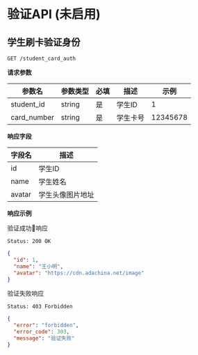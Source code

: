 # 验证API (未启用)

## 学生刷卡验证身份

```
GET /student_card_auth
```

**请求参数**

| 参数名 | 参数类型 | 必填 | 描述 | 示例 |
| --- | --- | --- | --- | --- |
| student_id | string | 是 | 学生ID | 1 |
| card_number | string | 是 | 学生卡号 | 12345678 |

**响应字段**

| 字段名 | 描述 |
| --- | --- |
| id | 学生ID |
| name | 学生姓名 |
| avatar | 学生头像图片地址 |

**响应示例**

验证成功响应

```
Status: 200 OK
```

```json
{
  "id": 1,
  "name": "王小明",
  "avatar": "https://cdn.adachina.net/image"
}
```

验证失败响应

```
Status: 403 Forbidden
```

```json
{
  "error": "forbidden",
  "error_code": 303,
  "message": "验证失败"
}
```
